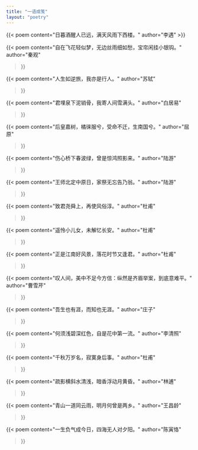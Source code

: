 ```yaml
---
title: "一语成笺"
layout: "poetry"
---
```


<div class="poetry-content">
{{< poem 
    content="日暮酒醒人已远，满天风雨下西楼。"
    author="李遇"
>}}

{{< poem 
    content="自在飞花轻似梦，无边丝雨细如愁，宝帘闲挂小银钩。"
    author="秦观"
>}}

{{< poem 
    content="人生如逆旅，我亦是行人。"
    author="苏轼"
>}}

{{< poem 
    content="君埋泉下泥销骨，我寄人间雪满头。"
    author="白居易"
>}}

{{< poem 
    content="后皇嘉树，橘徕服兮，受命不迁，生南国兮。"
    author="屈原"
>}}

{{< poem 
    content="伤心桥下春波绿，曾是惊鸿照影来。"
    author="陆游"
>}}

{{< poem 
    content="王师北定中原日，家祭无忘告乃翁。"
    author="陆游"
>}}

{{< poem 
    content="致君尧舜上，再使风俗淳。"
    author="杜甫"
>}}

{{< poem 
    content="遥怜小儿女，未解忆长安。"
    author="杜甫"
>}}

{{< poem 
    content="正是江南好风景，落花时节又逢君。"
    author="杜甫"
>}}

{{< poem 
    content="叹人间，美中不足今方信：纵然是齐眉举案，到底意难平。"
    author="曹雪芹"
>}}

{{< poem 
    content="吾生也有涯，而知也无涯。"
    author="庄子"
>}}

{{< poem 
    content="何须浅碧深红色，自是花中第一流。"
    author="李清照"
>}}

{{< poem 
    content="千秋万岁名，寂寞身后事。"
    author="杜甫"
>}}

{{< poem 
    content="疏影横斜水清浅，暗香浮动月黄昏。"
    author="林逋"
>}}

{{< poem 
    content="青山一道同云雨，明月何曾是两乡。"
    author="王昌龄"
>}}

{{< poem 
    content="一生负气成今日，四海无人对夕阳。"
    author="陈寅恪"
>}}

</div>